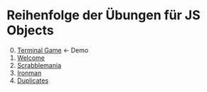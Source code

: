 # Reihenfolge der Übungen für JS Objects
0. [Terminal Game](terminal-game.js) <- Demo
1. [Welcome](welcome.js)
2. [Scrabblemania](scrabblemania.js)
3. [Ironman](triathlon.js)
4. [Duplicates](duplicates.js)